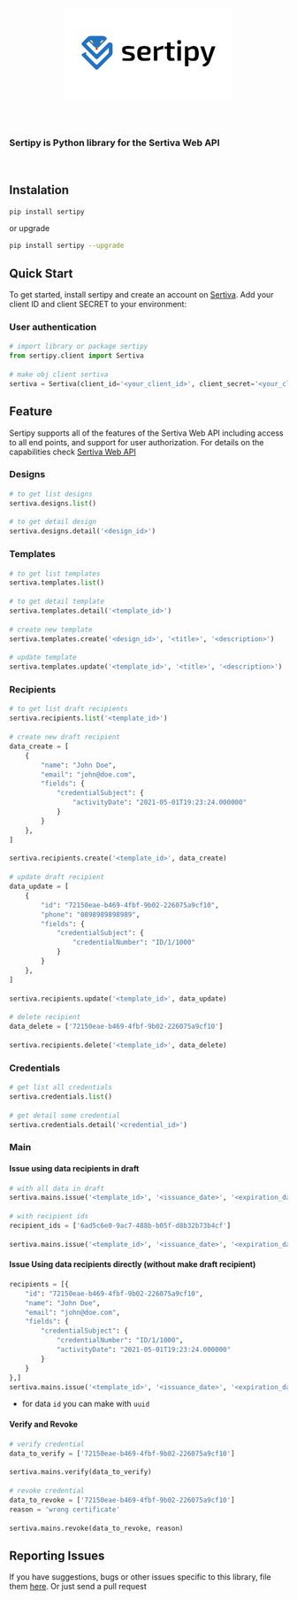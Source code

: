 <h1 align="center">
<img src="assets/image/logo_sertipy.svg" width="300">
</h1><br>


### **Sertipy** is Python library for the Sertiva Web API
<br>

## Instalation

```bash
pip install sertipy
```

or upgrade

```bash
pip install sertipy --upgrade
```

## Quick Start

To get started, install sertipy and create an account on [Sertiva](https://sertiva.id/). Add your client ID and client
SECRET to your environment:

### User authentication

```python
# import library or package sertipy
from sertipy.client import Sertiva

# make obj client sertiva
sertiva = Sertiva(client_id='<your_client_id>', client_secret='<your_client_secret>')
```

## Feature

Sertipy supports all of the features of the Sertiva Web API including access to all end points, and support for user
authorization. For details on the capabilities check [Sertiva Web API](https://api-reference.sertiva.id/)

### Designs

```python
# to get list designs
sertiva.designs.list()

# to get detail design
sertiva.designs.detail('<design_id>')
```

### Templates

```python
# to get list templates
sertiva.templates.list()

# to get detail template
sertiva.templates.detail('<template_id>')

# create new template
sertiva.templates.create('<design_id>', '<title>', '<description>')

# update template
sertiva.templates.update('<template_id>', '<title>', '<description>')
```

### Recipients

```python
# to get list draft recipients
sertiva.recipients.list('<template_id>')

# create new draft recipient
data_create = [
    {
        "name": "John Doe",
        "email": "john@doe.com",
        "fields": {
            "credentialSubject": {
                "activityDate": "2021-05-01T19:23:24.000000"
            }
        }
    },
]

sertiva.recipients.create('<template_id>', data_create)

# update draft recipient
data_update = [
    {
        "id": "72150eae-b469-4fbf-9b02-226075a9cf10",
        "phone": "0898989898989",
        "fields": {
            "credentialSubject": {
                "credentialNumber": "ID/1/1000"
            }
        }
    },
]

sertiva.recipients.update('<template_id>', data_update)

# delete recipient
data_delete = ['72150eae-b469-4fbf-9b02-226075a9cf10']

sertiva.recipients.delete('<template_id>', data_delete)
```

### Credentials

```python
# get list all credentials
sertiva.credentials.list()

# get detail some credential
sertiva.credentials.detail('<credential_id>')
```

### Main

#### Issue using data recipients in draft

```python
# with all data in draft
sertiva.mains.issue('<template_id>', '<issuance_date>', '<expiration_date>')

# with recipient ids
recipient_ids = ['6ad5c6e0-9ac7-488b-b05f-d8b32b73b4cf']

sertiva.mains.issue('<template_id>', '<issuance_date>', '<expiration_date>', recipient_ids)
```

#### Issue Using data recipients directly (without make draft recipient)

```python
recipients = [{
    "id": "72150eae-b469-4fbf-9b02-226075a9cf10",
    "name": "John Doe",
    "email": "john@doe.com",
    "fields": {
        "credentialSubject": {
            "credentialNumber": "ID/1/1000",
            "activityDate": "2021-05-01T19:23:24.000000"
        }
    }
},]
sertiva.mains.issue('<template_id>', '<issuance_date>', '<expiration_date>', recipients)
```
- for data `id` you can make with `uuid`

#### Verify and Revoke

```python
# verify credential
data_to_verify = ['72150eae-b469-4fbf-9b02-226075a9cf10']

sertiva.mains.verify(data_to_verify)

# revoke credential
data_to_revoke = ['72150eae-b469-4fbf-9b02-226075a9cf10']
reason = 'wrong certificate'

sertiva.mains.revoke(data_to_revoke, reason)
```

## Reporting Issues

If you have suggestions, bugs or other issues specific to this library, file them [here](https://github.com/btechpt/sertipy/issues). Or just send a pull request
